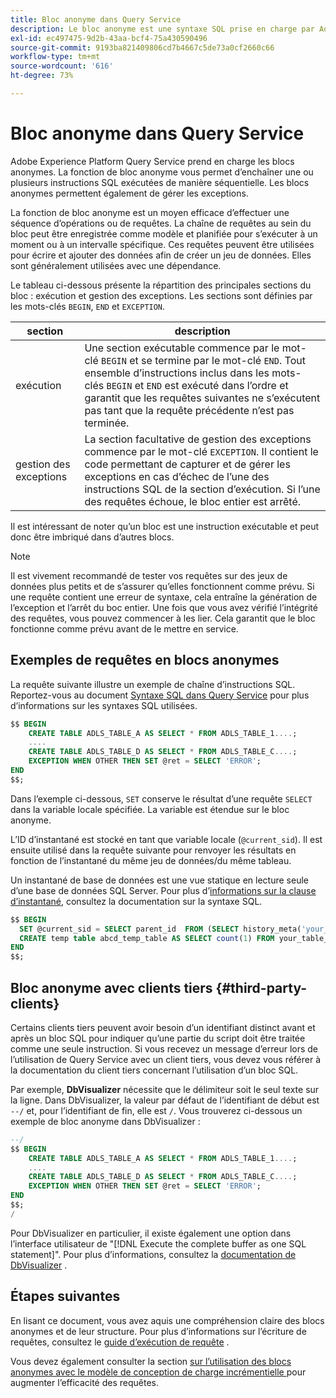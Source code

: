 ```yaml
---
title: Bloc anonyme dans Query Service
description: Le bloc anonyme est une syntaxe SQL prise en charge par Adobe Experience Platform Query Service, qui permet d’exécuter efficacement une séquence de requêtes.
exl-id: ec497475-9d2b-43aa-bcf4-75a430590496
source-git-commit: 9193ba821409806cd7b4667c5de73a0cf2660c66
workflow-type: tm+mt
source-wordcount: '616'
ht-degree: 73%

---
```


# Bloc anonyme dans Query Service

Adobe Experience Platform Query Service prend en charge les blocs anonymes. La fonction de bloc anonyme vous permet d’enchaîner une ou plusieurs instructions SQL exécutées de manière séquentielle. Les blocs anonymes permettent également de gérer les exceptions.

La fonction de bloc anonyme est un moyen efficace d’effectuer une séquence d’opérations ou de requêtes. La chaîne de requêtes au sein du bloc peut être enregistrée comme modèle et planifiée pour s’exécuter à un moment ou à un intervalle spécifique. Ces requêtes peuvent être utilisées pour écrire et ajouter des données afin de créer un jeu de données. Elles sont généralement utilisées avec une dépendance.

Le tableau ci-dessous présente la répartition des principales sections du bloc : exécution et gestion des exceptions. Les sections sont définies par les mots-clés `BEGIN`, `END` et `EXCEPTION`.

| section | description |
|---|---|
| exécution | Une section exécutable commence par le mot-clé `BEGIN` et se termine par le mot-clé `END`. Tout ensemble d’instructions inclus dans les mots-clés `BEGIN` et `END` est exécuté dans l’ordre et garantit que les requêtes suivantes ne s’exécutent pas tant que la requête précédente n’est pas terminée. |
| gestion des exceptions | La section facultative de gestion des exceptions commence par le mot-clé `EXCEPTION`. Il contient le code permettant de capturer et de gérer les exceptions en cas d’échec de l’une des instructions SQL de la section d’exécution. Si l’une des requêtes échoue, le bloc entier est arrêté. |

Il est intéressant de noter qu’un bloc est une instruction exécutable et peut donc être imbriqué dans d’autres blocs.

>[!NOTE]
>
> Il est vivement recommandé de tester vos requêtes sur des jeux de données plus petits et de s’assurer qu’elles fonctionnent comme prévu. Si une requête contient une erreur de syntaxe, cela entraîne la génération de l’exception et l’arrêt du boc entier. Une fois que vous avez vérifié l’intégrité des requêtes, vous pouvez commencer à les lier. Cela garantit que le bloc fonctionne comme prévu avant de le mettre en service.

## Exemples de requêtes en blocs anonymes

La requête suivante illustre un exemple de chaîne d’instructions SQL. Reportez-vous au document [Syntaxe SQL dans Query Service](../sql/syntax.md) pour plus d’informations sur les syntaxes SQL utilisées.

```SQL
$$ BEGIN
    CREATE TABLE ADLS_TABLE_A AS SELECT * FROM ADLS_TABLE_1....;
    ....
    CREATE TABLE ADLS_TABLE_D AS SELECT * FROM ADLS_TABLE_C....; 
    EXCEPTION WHEN OTHER THEN SET @ret = SELECT 'ERROR';
END
$$;
```

Dans l’exemple ci-dessous, `SET` conserve le résultat d’une requête `SELECT` dans la variable locale spécifiée. La variable est étendue sur le bloc anonyme.

L’ID d’instantané est stocké en tant que variable locale (`@current_sid`). Il est ensuite utilisé dans la requête suivante pour renvoyer les résultats en fonction de l’instantané du même jeu de données/du même tableau.

Un instantané de base de données est une vue statique en lecture seule d’une base de données SQL Server. Pour plus d’[informations sur la clause d’instantané](../sql/syntax.md#SNAPSHOT-clause), consultez la documentation sur la syntaxe SQL.

```SQL
$$ BEGIN                                             
  SET @current_sid = SELECT parent_id  FROM (SELECT history_meta('your_table_name')) WHERE  is_current = true;
  CREATE temp table abcd_temp_table AS SELECT count(1) FROM your_table_name  SNAPSHOT SINCE @current_sid;                                                                                           
END
$$;
```

## Bloc anonyme avec clients tiers {#third-party-clients}

Certains clients tiers peuvent avoir besoin d’un identifiant distinct avant et après un bloc SQL pour indiquer qu’une partie du script doit être traitée comme une seule instruction. Si vous recevez un message d’erreur lors de l’utilisation de Query Service avec un client tiers, vous devez vous référer à la documentation du client tiers concernant l’utilisation d’un bloc SQL.

Par exemple, **DbVisualizer** nécessite que le délimiteur soit le seul texte sur la ligne. Dans DbVisualizer, la valeur par défaut de l’identifiant de début est `--/` et, pour l’identifiant de fin, elle est `/`. Vous trouverez ci-dessous un exemple de bloc anonyme dans DbVisualizer :

```SQL
--/
$$ BEGIN
    CREATE TABLE ADLS_TABLE_A AS SELECT * FROM ADLS_TABLE_1....;
    ....
    CREATE TABLE ADLS_TABLE_D AS SELECT * FROM ADLS_TABLE_C....;
    EXCEPTION WHEN OTHER THEN SET @ret = SELECT 'ERROR';
END
$$;
/
```

Pour DbVisualizer en particulier, il existe également une option dans l’interface utilisateur de &quot;[!DNL Execute the complete buffer as one SQL statement]&quot;. Pour plus d’informations, consultez la [documentation de DbVisualizer](https://confluence.dbvis.com/display/UG120/Executing+Complex+Statements#ExecutingComplexStatements-UsingExecuteBuffer) .

## Étapes suivantes

En lisant ce document, vous avez aquis une compréhension claire des blocs anonymes et de leur structure. Pour plus d’informations sur l’écriture de requêtes, consultez le [guide d’exécution de requête](../best-practices/writing-queries.md) .

Vous devez également consulter la section [ sur l’utilisation des blocs anonymes avec le modèle de conception de charge incrémentielle ](./incremental-load.md) pour augmenter l’efficacité des requêtes.
